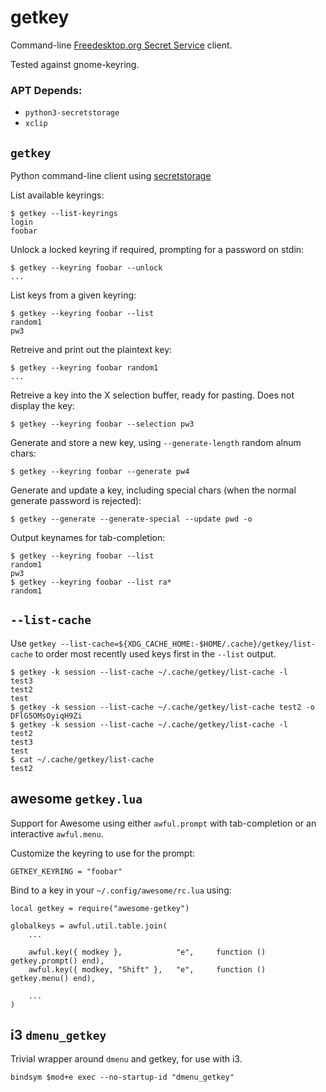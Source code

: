 # getkey

Command-line [Freedesktop.org Secret Service](https://specifications.freedesktop.org/secret-service/) client.

Tested against gnome-keyring.

### APT Depends:

* `python3-secretstorage`
* `xclip`

## `getkey`
Python command-line client using [secretstorage](https://github.com/mitya57/secretstorage)

List available keyrings:

    $ getkey --list-keyrings
    login
    foobar

Unlock a locked keyring if required, prompting for a password on stdin:

    $ getkey --keyring foobar --unlock
    ...

List keys from a given keyring:

    $ getkey --keyring foobar --list
    random1
    pw3

Retreive and print out the plaintext key:

    $ getkey --keyring foobar random1
    ...

Retreive a key into the X selection buffer, ready for pasting. Does not display the key:

    $ getkey --keyring foobar --selection pw3

Generate and store a new key, using `--generate-length` random alnum chars:

    $ getkey --keyring foobar --generate pw4

Generate and update a key, including special chars (when the normal generate password is rejected):
   
    $ getkey --generate --generate-special --update pwd -o

Output keynames for tab-completion:

    $ getkey --keyring foobar --list
    random1
    pw3
    $ getkey --keyring foobar --list ra*
    random1

## `--list-cache`

Use `getkey --list-cache=${XDG_CACHE_HOME:-$HOME/.cache}/getkey/list-cache` to order most recently used keys first in the `--list` output.

    $ getkey -k session --list-cache ~/.cache/getkey/list-cache -l
    test3
    test2
    test
    $ getkey -k session --list-cache ~/.cache/getkey/list-cache test2 -o
    DFlG5OMsOyiqH9Zi
    $ getkey -k session --list-cache ~/.cache/getkey/list-cache -l
    test2
    test3
    test
    $ cat ~/.cache/getkey/list-cache
    test2

## awesome `getkey.lua`
Support for Awesome using either `awful.prompt` with tab-completion or an interactive `awful.menu`.

Customize the keyring to use for the prompt:

    GETKEY_KEYRING = "foobar"

Bind to a key in your `~/.config/awesome/rc.lua` using:

    local getkey = require("awesome-getkey")

    globalkeys = awful.util.table.join(
        ...

        awful.key({ modkey },            "e",     function () getkey.prompt() end),
        awful.key({ modkey, "Shift" },   "e",     function () getkey.menu() end),

        ...
    )

## i3 `dmenu_getkey`

Trivial wrapper around `dmenu` and getkey, for use with i3.

    bindsym $mod+e exec --no-startup-id "dmenu_getkey"

